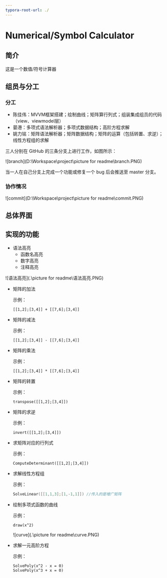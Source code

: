 ```yaml
---
typora-root-url: ./
---
```


# Numerical/Symbol Calculator

## 简介

这是一个数值/符号计算器



## 组员与分工

### 分工

* 陈佳伟：MVVM框架搭建；绘制曲线；矩阵算行列式；组装集成组员的代码（view、viewmodel层）
* 晏港：多项式语法解析器；多项式数据结构；高阶方程求解
* 姚力铭：矩阵语法解析器；矩阵数据结构；矩阵的运算（包括转置、求逆）；线性方程组的求解

三人分别在 GitHub 的三条分支上进行工作，如图所示：

![branch](D:\Workspace\project\picture for readme\branch.PNG)

当一人在自己分支上完成一个功能或修复一个 bug 后会推送至 master 分支。

### 协作情况

![commit](D:\Workspace\project\picture for readme\commit.PNG)

## 总体界面



## 实现的功能

* 语法高亮
    * 函数名高亮
    * 数字高亮
    * 注释高亮

![语法高亮](.\picture for readme\语法高亮.PNG)



* 矩阵的加法

  示例：

  ```
  [[1,2];[3,4]] + [[7,6];[3,4]]
  ```
  

* 矩阵的减法

  示例：

  ```
  [[1,2];[3,4]] - [[7,6];[3,4]]
  ```

  

* 矩阵的乘法

  示例：

  ```
  [[1,2];[3,4]] * [[7,6];[3,4]]
  ```

  

* 矩阵的转置

  示例：

    ```
  transpose([[1,2];[3,4]])
    ```



* 矩阵的求逆

  示例：

  ```
  invert([[1,2];[3,4]])
  ```

  

* 求矩阵对应的行列式

  示例：

  ```
  ComputeDeterminant([[1,2];[3,4]])
  ```

  

* 求解线性方程组

  示例：

  ```c++
  SolveLinear([[1,1,3];[1,-1,1]]) //传入的是增广矩阵
  ```

  



* 绘制多项式函数的曲线

  示例：

  ```
  draw(x^2)
  ```

  ![curve](.\picture for readme\curve.PNG)



* 求解一元高阶方程

  示例：

  ```
  SolvePoly(x^2 - x = 0)
  SolvePoly(x^3 + x = 0)
  ```

  

